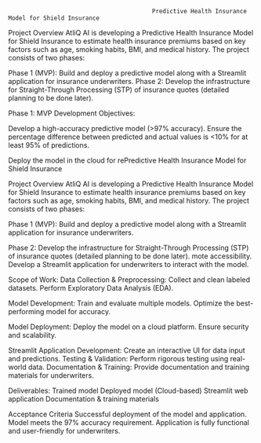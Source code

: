                                              Predictive Health Insurance Model for Shield Insurance

Project Overview
AtliQ AI is developing a Predictive Health Insurance Model for Shield Insurance to estimate health insurance premiums 
based on key factors such as age, smoking habits, BMI, and medical history. The project consists of two phases:

Phase 1 (MVP): Build and deploy a predictive model along with a Streamlit application for insurance underwriters.
Phase 2: Develop the infrastructure for Straight-Through Processing (STP) of insurance quotes (detailed planning to be done later).

Phase 1: MVP Development
Objectives:

Develop a high-accuracy predictive model (>97% accuracy).
Ensure the percentage difference between predicted and actual values is <10% for at least 95% of predictions.

Deploy the model in the cloud for rePredictive Health Insurance Model for Shield Insurance

Project Overview
AtliQ AI is developing a Predictive Health Insurance Model for Shield Insurance to estimate health insurance premiums based on key factors such as age, smoking habits, BMI, and medical history. The project consists of two phases:

Phase 1 (MVP): Build and deploy a predictive model along with a Streamlit application for insurance underwriters.

Phase 2: Develop the infrastructure for Straight-Through Processing (STP) of insurance quotes (detailed planning to be done later).
mote accessibility.
Develop a Streamlit application for underwriters to interact with the model.

Scope of Work:
Data Collection & Preprocessing:
Collect and clean labeled datasets.
Perform Exploratory Data Analysis (EDA).

Model Development:
Train and evaluate multiple models.
Optimize the best-performing model for accuracy.

Model Deployment:
Deploy the model on a cloud platform.
Ensure security and scalability.

Streamlit Application Development:
Create an interactive UI for data input and predictions.
Testing & Validation:
Perform rigorous testing using real-world data.
Documentation & Training:
Provide documentation and training materials for underwriters.

Deliverables:
Trained model
Deployed model (Cloud-based)
Streamlit web application
Documentation & training materials

Acceptance Criteria
Successful deployment of the model and application.
Model meets the 97% accuracy requirement.
Application is fully functional and user-friendly for underwriters.
